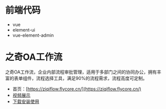 # 前端代码
- vue
- element-ui
- vue-element-admin


# 之奇OA工作流
之奇OA工作流，企业内部流程审批管理，适用于多部门之间的协同办公，拥有丰富的表单组件，流程选择工具，满足90%的流程需求，流程高度可定制。


- 首页：[https://ziqiflow.flycore.cn/](https://ziqiflow.flycore.cn/)
- [视频展示](https://www.bilibili.com/medialist/play/354309327?from=space&business=space_series&business_id=2429909&desc=1&spm_id_from=333.999.0.0)
- [下载安装使用](https://github.com/ziqiflow/ziqiflowOA)